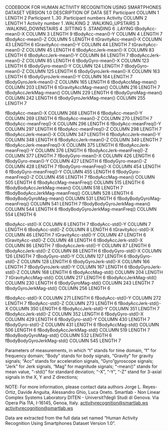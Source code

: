 CODEBOOK FOR HUMAN ACTIVITY RECOGNITION 
USING SMARTPHONES DATASET VERSION 1.0
DESCRIPTION OF DATA SET 
Participant 	COLUMN  1	LENGTH  2
	Participant
		1..30	.Participant numbers
Activity 		COLUMN  2  	LENGTH 1
	Activity number
		1 	.WALKING
2 	.WALKING_UPSTAIRS
3 	.WALKING_DOWNSTAIRS
4 	.SITTING
5 	.STANDING
6 	.LAYING
tBodyAcc-mean()-X		COLUMN	3	LENGTH	9
tBodyAcc-mean()-Y		COLUMN	4	LENGTH	7
tBodyAcc-mean()-Z		COLUMN	5	LENGTH	6
tGravityAcc-mean()-X		COLUMN	43	LENGTH	6
tGravityAcc-mean()-Y		COLUMN	44	LENGTH	7
tGravityAcc-mean()-Z		COLUMN	45	LENGTH	6
tBodyAccJerk-mean()-X		COLUMN	83	LENGTH	6
tBodyAccJerk-mean()-Y		COLUMN	84	LENGTH	7
tBodyAccJerk-mean()-Z		COLUMN	85	LENGTH	6
tBodyGyro-mean()-X		COLUMN	123	LENGTH	6
tBodyGyro-mean()-Y		COLUMN	124	LENGTH	7
tBodyGyro-mean()-Z		COLUMN	125	LENGTH	6
tBodyGyroJerk-mean()-X  	COLUMN	163	LENGTH	6
tBodyGyroJerk-mean()-Y	        COLUMN	164	LENGTH	7
tBodyGyroJerk-mean()-Z	        COLUMN	165	LENGTH	6
tBodyAccMag-mean()		COLUMN	203	LENGTH	6
tGravityAccMag-mean()		COLUMN	216	LENGTH	7
tBodyAccJerkMag-mean()	        COLUMN	229	LENGTH	6
tBodyGyroMag-mean()		COLUMN	242	LENGTH	6
tBodyGyroJerkMag-mean()	        COLUMN	255	LENGTH	7

fBodyAcc-mean()-X		COLUMN	268	LENGTH	6
fBodyAcc-mean()-Y		COLUMN	269	LENGTH	6
fBodyAcc-mean()-Z		COLUMN	270	LENGTH	7
fBodyAcc-meanFreq()-X		COLUMN	296	LENGTH	6
fBodyAcc-meanFreq()-Y		COLUMN	297	LENGTH	6
fBodyAcc-meanFreq()-Z		COLUMN	298	LENGTH	7
fBodyAccJerk-mean()-X		COLUMN	347	LENGTH	6
fBodyAccJerk-mean()-Y		COLUMN	348	LENGTH	6
fBodyAccJerk-mean()-Z		COLUMN	349	LENGTH	7
fBodyAccJerk-meanFreq()-X	COLUMN	375	LENGTH	6
fBodyAccJerk-meanFreq()-Y	COLUMN	376	LENGTH	6
fBodyAccJerk-meanFreq()-Z	COLUMN	377	LENGTH	7
fBodyGyro-mean()-X		COLUMN	426	LENGTH	6
fBodyGyro-mean()-Y		COLUMN	427	LENGTH	6
fBodyGyro-mean()-Z		COLUMN	428	LENGTH	7
fBodyGyro-meanFreq()-X	        COLUMN	454	LENGTH	6
fBodyGyro-meanFreq()-Y	        COLUMN	455	LENGTH	6
fBodyGyro-meanFreq()-Z	        COLUMN	456	LENGTH	7
fBodyAccMag-mean()		COLUMN	505	LENGTH	6
fBodyAccMag-meanFreq()	        COLUMN	515	LENGTH	6
fBodyBodyAccJerkMag-mean()	COLUMN	518	LENGTH	7
fBodyBodyAccJerkMag-meanFreq()	COLUMN	528	LENGTH	6
fBodyBodyGyroMag-mean()	        COLUMN	531	LENGTH	6
fBodyBodyGyroMag-meanFreq()	COLUMN	541	LENGTH	7
fBodyBodyGyroJerkMag-mean()	COLUMN	544	LENGTH	6
fBodyBodyGyroJerkMag-meanFreq()	COLUMN	554	LENGTH	6

tBodyAcc-std()-X		COLUMN	6	LENGTH	7
tBodyAcc-std()-Y		COLUMN	7	LENGTH	6
tBodyAcc-std()-Z		COLUMN	8	LENGTH	6
tGravityAcc-std()-X		COLUMN	46	LENGTH	7
tGravityAcc-std()-Y		COLUMN	47	LENGTH	6
tGravityAcc-std()-Z		COLUMN	48	LENGTH	6
tBodyAccJerk-std()-X		COLUMN	86	LENGTH	7
tBodyAccJerk-std()-Y		COLUMN	87	LENGTH	6
tBodyAccJerk-std()-Z		COLUMN	88	LENGTH	6
tBodyGyro-std()-X		COLUMN	126	LENGTH	7
tBodyGyro-std()-Y		COLUMN	127	LENGTH	6
tBodyGyro-std()-Z		COLUMN	128	LENGTH	6
tBodyGyroJerk-std()-X		COLUMN	166	LENGTH	7
tBodyGyroJerk-std()-Y		COLUMN	167	LENGTH	6
tBodyGyroJerk-std()-Z		COLUMN	168	LENGTH	6
tBodyAccMag-std()		COLUMN	204	LENGTH	7
tGravityAccMag-std()		COLUMN	217	LENGTH	6
tBodyAccJerkMag-std()		COLUMN	230	LENGTH	6
tBodyGyroMag-std()		COLUMN	243	LENGTH	7
tBodyGyroJerkMag-std()	COLUMN	256	LENGTH	6

fBodyAcc-std()-X		COLUMN	271	LENGTH	6
fBodyAcc-std()-Y		COLUMN	272	LENGTH	7
fBodyAcc-std()-Z		COLUMN	273	LENGTH	6
fBodyAccJerk-std()-X		COLUMN	350	LENGTH	6
fBodyAccJerk-std()-Y		COLUMN	351	LENGTH	7
fBodyAccJerk-std()-Z		COLUMN	352	LENGTH	6
fBodyGyro-std()-X		COLUMN	429	LENGTH	6
fBodyGyro-std()-Y		COLUMN	430	LENGTH	7
fBodyGyro-std()-Z		COLUMN	431	LENGTH	6
fBodyAccMag-std()		COLUMN	506	LENGTH	6
fBodyBodyAccJerkMag-std()	COLUMN	519	LENGTH	7
fBodyBodyGyroMag-std()	COLUMN	532	LENGTH	6
fBodyBodyGyroJerkMag-std()	COLUMN	545	LENGTH	7

Parameters of measurements, in which
“t” stands for time domain,  “f” for frequency domain;
“Body” stands for body signals, “Gravity” for gravity signals; 
“Acc” stands for acceleration signals, “Gyro”gyroscope signals;
“Jerk” for Jerk signals, “Mag” for magnitude signals;
“-mean()” stands for mean value, “-std()” for standard deviation;
“-X”, “-Y”, “-Z” stand for 3-axial signals in the X, Y and Z directions;







NOTE: For more information, please contact data authors
Jorge L. Reyes-Ortiz,
Davide Anguita,
Alessandro Ghio,
Luca Oneto.
Smartlab - Non Linear Complex Systems Laboratory
DITEN - Universit?degli Studi di Genova.
Via Opera Pia 11A, I-16145, Genoa, Italy.
activityrecognition@smartlab.ws
activityrecognition@smartlab.ws

Data are extracted from the full data set named “Human Activity Recognition Using Smartphones Dataset Version 1.0”.
